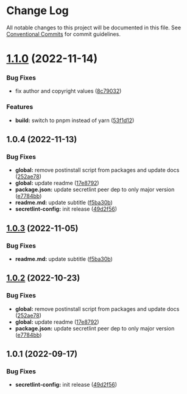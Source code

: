 # Change Log

All notable changes to this project will be documented in this file.
See [Conventional Commits](https://conventionalcommits.org) for commit guidelines.

# [1.1.0](https://github.com/ggascoigne/shareable-configs/compare/@ggascoigne/secretlint-config@1.0.4...@ggascoigne/secretlint-config@1.1.0) (2022-11-14)

### Bug Fixes

- fix author and copyright values ([8c79032](https://github.com/ggascoigne/shareable-configs/commit/8c79032a96db2bfe8b6db057751e78b0dfa52c7e))

### Features

- **build:** switch to pnpm instead of yarn ([53f1d12](https://github.com/ggascoigne/shareable-configs/commit/53f1d12bd3ab399e096d47a7909bf6e55f9dcabd))

## 1.0.4 (2022-11-13)

### Bug Fixes

- **global:** remove postinstall script from packages and update docs ([252ae78](https://github.com/ggascoigne/shareable-configs/commit/252ae787ec89902f130ee28d2af63255fdfabb4d))
- **global:** update readme ([17e8792](https://github.com/ggascoigne/shareable-configs/commit/17e879243244bf28136e24deef02522147abe451))
- **package.json:** update secretlint peer dep to only major version ([e7784bb](https://github.com/ggascoigne/shareable-configs/commit/e7784bbc6aab4759704eff5839d92ed9a7e62193))
- **readme.md:** update subtitle ([f5ba30b](https://github.com/ggascoigne/shareable-configs/commit/f5ba30bbc07640e51612ac490af98c8133850d98))
- **secretlint-config:** init release ([49d2f56](https://github.com/ggascoigne/shareable-configs/commit/49d2f5634ea3c59fc8084ce0597729d95a4c0c5c))

## [1.0.3](https://github.com/ggascoigne/shareable-configs/compare/@ggascoigne/secretlint-config@1.0.2...@ggascoigne/secretlint-config@1.0.3) (2022-11-05)

### Bug Fixes

- **readme.md:** update subtitle ([f5ba30b](https://github.com/ggascoigne/shareable-configs/commit/f5ba30bbc07640e51612ac490af98c8133850d98))

## [1.0.2](https://github.com/ggascoigne/shareable-configs/compare/@ggascoigne/secretlint-config@1.0.1...@ggascoigne/secretlint-config@1.0.2) (2022-10-23)

### Bug Fixes

- **global:** remove postinstall script from packages and update docs ([252ae78](https://github.com/ggascoigne/shareable-configs/commit/252ae787ec89902f130ee28d2af63255fdfabb4d))
- **global:** update readme ([17e8792](https://github.com/ggascoigne/shareable-configs/commit/17e879243244bf28136e24deef02522147abe451))
- **package.json:** update secretlint peer dep to only major version ([e7784bb](https://github.com/ggascoigne/shareable-configs/commit/e7784bbc6aab4759704eff5839d92ed9a7e62193))

## 1.0.1 (2022-09-17)

### Bug Fixes

- **secretlint-config:** init release ([49d2f56](https://github.com/ggascoigne/shareable-configs/commit/49d2f5634ea3c59fc8084ce0597729d95a4c0c5c))
